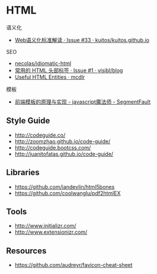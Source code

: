 # HTML


语义化

- [Web语义化标准解读 · Issue #33 · kuitos/kuitos.github.io](https://github.com/kuitos/kuitos.github.io/issues/33)

SEO

- [necolas/idiomatic-html](https://github.com/necolas/idiomatic-html)
- [常用的 HTML 头部标签 · Issue #1 · yisibl/blog](https://github.com/yisibl/blog/issues/1)
- [Useful HTML Entities · mcdlr](http://mcdlr.com/8/)

模板

- [前端模板的原理与实现 - javascript魔法师 - SegmentFault](https://segmentfault.com/a/1190000006990480)


## Style Guide

- http://codeguide.co/
- http://zoomzhao.github.io/code-guide/
- http://codeguide.bootcss.com/
- http://juanitofatas.github.io/code-guide/


## Libraries

- https://github.com/iandevlin/html5bones
- https://github.com/coolwanglu/pdf2htmlEX


## Tools

- http://www.initializr.com/
- http://www.extensionizr.com/


## Resources

- https://github.com/audreyr/favicon-cheat-sheet

